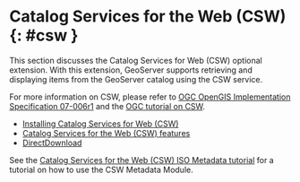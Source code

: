 # Catalog Services for the Web (CSW) {: #csw }

This section discusses the Catalog Services for Web (CSW) optional extension. With this extension, GeoServer supports retrieving and displaying items from the GeoServer catalog using the CSW service.

For more information on CSW, please refer to [OGC OpenGIS Implementation Specification 07-006r1](http://www.opengeospatial.org/standards/specifications/catalog) and the [OGC tutorial on CSW](http://www.ogcnetwork.net/node/630).

-   [Installing Catalog Services for Web (CSW)](installing.md)
-   [Catalog Services for the Web (CSW) features](features.md)
-   [DirectDownload](directdownload.md)

See the [Catalog Services for the Web (CSW) ISO Metadata tutorial](../../extensions/csw-iso/tutorial.md) for a tutorial on how to use the CSW Metadata Module.
